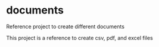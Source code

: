 # documents
Reference project to create different documents

This project is a reference to create csv, pdf, and excel files

